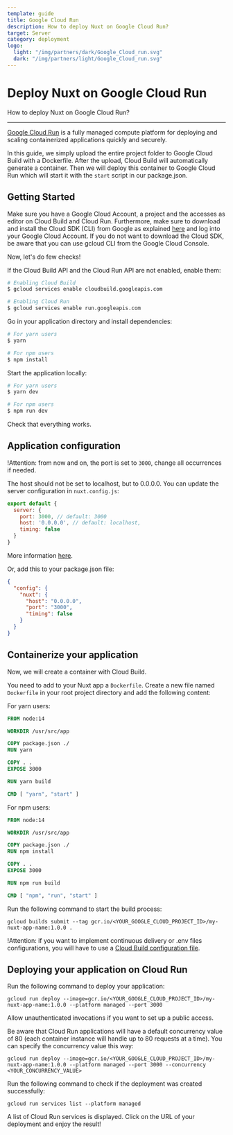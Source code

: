 ```yaml
---
template: guide
title: Google Cloud Run
description: How to deploy Nuxt on Google Cloud Run?
target: Server
category: deployment
logo:
  light: "/img/partners/dark/Google_Cloud_run.svg"
  dark: "/img/partners/light/Google_Cloud_run.svg"
---
```

# Deploy Nuxt on Google Cloud Run

How to deploy Nuxt on Google Cloud Run?

---

[Google Cloud Run](https://cloud.google.com/run) is a fully managed compute platform for deploying and scaling containerized applications quickly and securely.

In this guide, we simply upload the entire project folder to Google Cloud Build with a Dockerfile. After the upload, Cloud Build will automatically generate a container. Then we will deploy this container to Google Cloud Run which will start it with the `start` script in our package.json.

## Getting Started

Make sure you have a Google Cloud Account, a project and the accesses as editor on Cloud Build and Cloud Run. Furthermore, make sure to download and install the Cloud SDK (CLI) from Google as explained [here](https://cloud.google.com/sdk/) and log into your Google Cloud Account. If you do not want to download the Cloud SDK, be aware that you can use gcloud CLI from the Google Cloud Console.

Now, let's do few checks!

If the Cloud Build API and the Cloud Run API are not enabled, enable them:

```bash
# Enabling Cloud Build
$ gcloud services enable cloudbuild.googleapis.com

# Enabling Cloud Run
$ gcloud services enable run.googleapis.com
```

Go in your application directory and install dependencies:

```bash
# For yarn users
$ yarn

# For npm users
$ npm install
```

Start the application locally:

```bash
# For yarn users
$ yarn dev

# For npm users
$ npm run dev
```

Check that everything works.

## Application configuration

!Attention: from now and on, the port is set to `3000`, change all occurrences if needed.

The host should not be set to localhost, but to 0.0.0.0. You can update the server configuration in `nuxt.config.js`:

```javascript
export default {
  server: {
    port: 3000, // default: 3000
    host: '0.0.0.0', // default: localhost,
    timing: false
  }
}
```

More information [here](/docs/configuration-glossary/configuration-server).

Or, add this to your package.json file:

```json
{
  "config": {
    "nuxt": {
      "host": "0.0.0.0",
      "port": "3000",
      "timing": false
    }
  }
}
```

## Containerize your application

Now, we will create a container with Cloud Build.

You need to add to your Nuxt app a `Dockerfile`. Create a new file named `Dockerfile` in your root project directory and add the following content:

For yarn users:

```Dockerfile
FROM node:14

WORKDIR /usr/src/app

COPY package.json ./
RUN yarn

COPY . .
EXPOSE 3000

RUN yarn build

CMD [ "yarn", "start" ]
```

For npm users:

```Dockerfile
FROM node:14

WORKDIR /usr/src/app

COPY package.json ./
RUN npm install

COPY . .
EXPOSE 3000

RUN npm run build

CMD [ "npm", "run", "start" ]
```

Run the following command to start the build process:

`gcloud builds submit --tag gcr.io/<YOUR_GOOGLE_CLOUD_PROJECT_ID>/my-nuxt-app-name:1.0.0 .`

!Attention: if you want to implement continuous delivery or .env files configurations, you will have to use a [Cloud Build configuration file](https://cloud.google.com/cloud-build/docs/build-config).

## Deploying your application on Cloud Run

Run the following command to deploy your application:

`gcloud run deploy --image=gcr.io/<YOUR_GOOGLE_CLOUD_PROJECT_ID>/my-nuxt-app-name:1.0.0 --platform managed --port 3000`

Allow unauthenticated invocations if you want to set up a public access.

Be aware that Cloud Run applications will have a default concurrency value of 80 (each container instance will handle up to 80 requests at a time). You can specify the concurrency value this way:

`gcloud run deploy --image=gcr.io/<YOUR_GOOGLE_CLOUD_PROJECT_ID>/my-nuxt-app-name:1.0.0 --platform managed --port 3000 --concurrency <YOUR_CONCURRENCY_VALUE>`

Run the following command to check if the deployment was created successfully:

`gcloud run services list --platform managed`

A list of Cloud Run services is displayed. Click on the URL of your deployment and enjoy the result!

